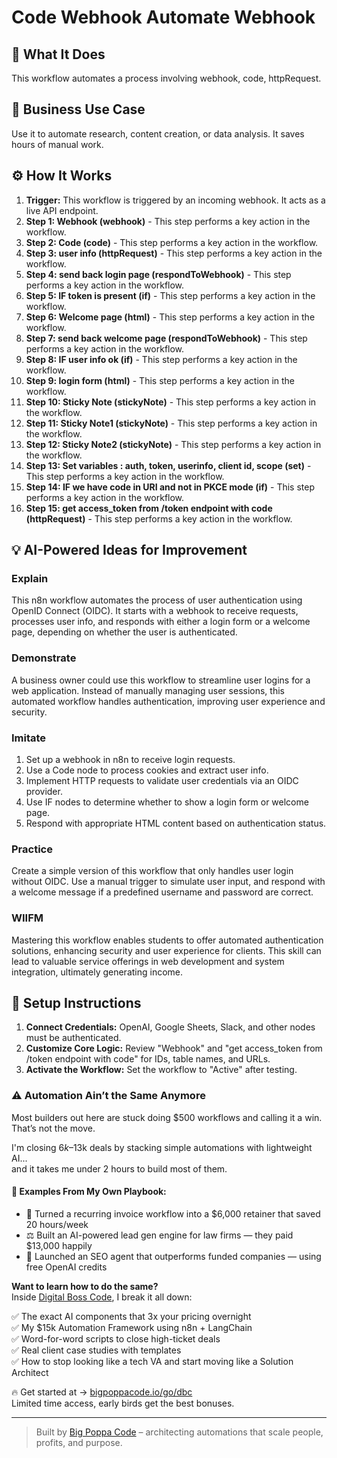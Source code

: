# Code Webhook Automate Webhook

## 🚀 What It Does
This workflow automates a process involving webhook, code, httpRequest.

## 💼 Business Use Case
Use it to automate research, content creation, or data analysis. It saves hours of manual work.

## ⚙️ How It Works
1.  **Trigger:** This workflow is triggered by an incoming webhook. It acts as a live API endpoint.
2. **Step 1: Webhook (webhook)** - This step performs a key action in the workflow.
3. **Step 2: Code (code)** - This step performs a key action in the workflow.
4. **Step 3: user info (httpRequest)** - This step performs a key action in the workflow.
5. **Step 4: send back login page (respondToWebhook)** - This step performs a key action in the workflow.
6. **Step 5: IF token is present (if)** - This step performs a key action in the workflow.
7. **Step 6: Welcome page (html)** - This step performs a key action in the workflow.
8. **Step 7: send back welcome page (respondToWebhook)** - This step performs a key action in the workflow.
9. **Step 8: IF user info ok (if)** - This step performs a key action in the workflow.
10. **Step 9: login form (html)** - This step performs a key action in the workflow.
11. **Step 10: Sticky Note (stickyNote)** - This step performs a key action in the workflow.
12. **Step 11: Sticky Note1 (stickyNote)** - This step performs a key action in the workflow.
13. **Step 12: Sticky Note2 (stickyNote)** - This step performs a key action in the workflow.
14. **Step 13: Set variables : auth, token, userinfo, client id, scope (set)** - This step performs a key action in the workflow.
15. **Step 14: IF we have code in URI and not in PKCE mode (if)** - This step performs a key action in the workflow.
16. **Step 15: get access_token from /token endpoint with code (httpRequest)** - This step performs a key action in the workflow.

## 💡 AI-Powered Ideas for Improvement
### Explain
This n8n workflow automates the process of user authentication using OpenID Connect (OIDC). It starts with a webhook to receive requests, processes user info, and responds with either a login form or a welcome page, depending on whether the user is authenticated.

### Demonstrate
A business owner could use this workflow to streamline user logins for a web application. Instead of manually managing user sessions, this automated workflow handles authentication, improving user experience and security.

### Imitate
1. Set up a webhook in n8n to receive login requests.
2. Use a Code node to process cookies and extract user info.
3. Implement HTTP requests to validate user credentials via an OIDC provider.
4. Use IF nodes to determine whether to show a login form or welcome page.
5. Respond with appropriate HTML content based on authentication status.

### Practice
Create a simple version of this workflow that only handles user login without OIDC. Use a manual trigger to simulate user input, and respond with a welcome message if a predefined username and password are correct.

### WIIFM
Mastering this workflow enables students to offer automated authentication solutions, enhancing security and user experience for clients. This skill can lead to valuable service offerings in web development and system integration, ultimately generating income.

## 🔧 Setup Instructions
1. **Connect Credentials:** OpenAI, Google Sheets, Slack, and other nodes must be authenticated.
2. **Customize Core Logic:** Review "Webhook" and "get access_token from /token endpoint with code" for IDs, table names, and URLs.
3. **Activate the Workflow:** Set the workflow to "Active" after testing.

### ⚠️ Automation Ain’t the Same Anymore

Most builders out here are stuck doing $500 workflows and calling it a win.  
That’s not the move.  

I'm closing $6k–$13k deals by stacking simple automations with lightweight AI...  
and it takes me under 2 hours to build most of them.

#### 🧠 Examples From My Own Playbook:
- 🔁 Turned a recurring invoice workflow into a $6,000 retainer that saved 20 hours/week  
- ⚖️ Built an AI-powered lead gen engine for law firms — they paid $13,000 happily  
- 🚀 Launched an SEO agent that outperforms funded companies — using free OpenAI credits  

**Want to learn how to do the same?**  
Inside [Digital Boss Code](https://bigpoppacode.io/go/dbc), I break it all down:

✅ The exact AI components that 3x your pricing overnight  
✅ My $15k Automation Framework using n8n + LangChain  
✅ Word-for-word scripts to close high-ticket deals  
✅ Real client case studies with templates  
✅ How to stop looking like a tech VA and start moving like a Solution Architect  

🔥 Get started at → [bigpoppacode.io/go/dbc](https://bigpoppacode.io/go/dbc)  
Limited time access, early birds get the best bonuses.

---
> Built by [Big Poppa Code](https://bigpoppacode.io) – architecting automations that scale people, profits, and purpose.
